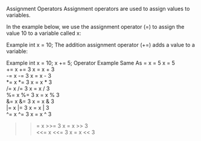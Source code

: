 Assignment Operators
Assignment operators are used to assign values to variables.

In the example below, we use the assignment operator (=) to assign the value 10 to a variable called x:

Example
int x = 10;
The addition assignment operator (+=) adds a value to a variable:

Example
int x = 10;
x += 5;
Operator	                    Example	                                Same As
=	                            x = 5	                                x = 5	
+=                             	x += 3	                                x = x + 3	
-=	                            x -= 3                              	x = x - 3	
*=	                            x *= 3	                                x = x * 3	
/=	                            x /= 3	                                x = x / 3	
%=	                            x %= 3	                                x = x % 3	
&=	                            x &= 3                              	x = x & 3	
|=                          	x |= 3	                                x = x | 3	
^=	                            x ^= 3                              	x = x ^ 3	
>>=	                            x >>= 3                                	x = x >> 3	
<<=	                            x <<= 3	                                x = x << 3